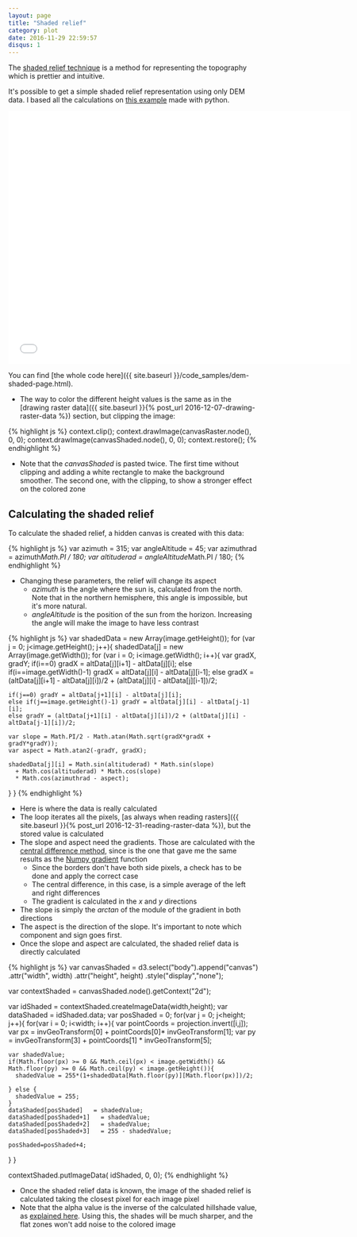 ```yaml
---
layout: page
title: "Shaded relief"
category: plot
date: 2016-11-29 22:59:57
disqus: 1
---
```

The [shaded relief technique](http://www.reliefshading.com/) is a method for representing the topography which is prettier and intuitive.

It's possible to get a simple shaded relief representation using only DEM data. I based all the calculations on [this example](http://geoexamples.blogspot.com.es/2014/03/shaded-relief-images-using-gdal-python.html) made with python.

<iframe frameborder="no" border="0" scrolling="no" marginwidth="0" marginheight="0" width="690" height="510" src="{{ site.baseurl }}/code_samples/dem-shaded.html"></iframe>

You can find [the whole code here]({{ site.baseurl }}/code_samples/dem-shaded-page.html).

* The way to color the different height values is the same as in the [drawing raster data]({{ site.baseurl }}{% post_url 2016-12-07-drawing-raster-data %}) section, but clipping the image:

{% highlight js %}
context.clip();
context.drawImage(canvasRaster.node(), 0, 0);
context.drawImage(canvasShaded.node(), 0, 0);
context.restore();
{% endhighlight %}

* Note that the *canvasShaded* is pasted twice. The first time without clipping and adding a white rectangle to make the background smoother. The second one, with the clipping, to show a stronger effect on the colored zone

Calculating the shaded relief
-----------------------------

To calculate the shaded relief, a hidden canvas is created with this data:

{% highlight js %}
var azimuth = 315;
var angleAltitude = 45;
var azimuthrad = azimuth*Math.PI / 180;
var altituderad = angleAltitude*Math.PI / 180;
{% endhighlight %}

  * Changing these parameters, the relief will change its aspect
    * *azimuth* is the angle where the sun is, calculated from the north. Note that in the northern hemisphere, this angle is impossible, but it's more natural.
    * *angleAltitude* is the position of the sun from the horizon. Increasing the angle will make the image to have less contrast

{% highlight js %}
var shadedData = new Array(image.getHeight());
for (var j = 0; j<image.getHeight(); j++){
  shadedData[j] = new Array(image.getWidth());
  for (var i = 0; i<image.getWidth(); i++){
    var gradX, gradY;
    if(i==0) gradX = altData[j][i+1] - altData[j][i];
    else if(i==image.getWidth()-1) gradX = altData[j][i] - altData[j][i-1];
    else gradX = (altData[j][i+1] - altData[j][i])/2 + (altData[j][i] - altData[j][i-1])/2;

    if(j==0) gradY = altData[j+1][i] - altData[j][i];
    else if(j==image.getHeight()-1) gradY = altData[j][i] - altData[j-1][i];
    else gradY = (altData[j+1][i] - altData[j][i])/2 + (altData[j][i] - altData[j-1][i])/2;

    var slope = Math.PI/2 - Math.atan(Math.sqrt(gradX*gradX + gradY*gradY));
    var aspect = Math.atan2(-gradY, gradX);

    shadedData[j][i] = Math.sin(altituderad) * Math.sin(slope)
      + Math.cos(altituderad) * Math.cos(slope)
      * Math.cos(azimuthrad - aspect);
  }
}
{% endhighlight %}

* Here is where the data is really calculated
* The loop iterates all the pixels, [as always when reading rasters]({{ site.baseurl }}{% post_url 2016-12-31-reading-raster-data %}), but the stored value is calculated
* The slope and aspect need the gradients. Those are calculated with the [central difference method](http://mathworld.wolfram.com/CentralDifference.html), since is the one that gave me the same results as the [Numpy gradient](https://docs.scipy.org/doc/numpy/reference/generated/numpy.gradient.html) function
  * Since the borders don't have both side pixels, a check has to be done and apply the correct case
  * The central difference, in this case, is a simple average of the left and right differences
  * The gradient is calculated in the *x* and *y* directions
* The slope is simply the *arctan* of the module of the gradient in both directions
* The aspect is the direction of the slope. It's important to note which component and sign goes first.
* Once the slope and aspect are calculated, the shaded relief data is directly calculated

{% highlight js %}
var canvasShaded = d3.select("body").append("canvas")
    .attr("width", width)
    .attr("height", height)
    .style("display","none");

var contextShaded = canvasShaded.node().getContext("2d");

var idShaded = contextShaded.createImageData(width,height);
var dataShaded = idShaded.data;
var posShaded = 0;
for(var j = 0; j<height; j++){
  for(var i = 0; i<width; i++){
    var pointCoords = projection.invert([i,j]);
    var px = invGeoTransform[0] + pointCoords[0]* invGeoTransform[1];
    var py = invGeoTransform[3] + pointCoords[1] * invGeoTransform[5];

    var shadedValue;
    if(Math.floor(px) >= 0 && Math.ceil(px) < image.getWidth() && Math.floor(py) >= 0 && Math.ceil(py) < image.getHeight()){
      shadedValue = 255*(1+shadedData[Math.floor(py)][Math.floor(px)])/2;

    } else {
      shadedValue = 255;
    }
    dataShaded[posShaded]   = shadedValue;
    dataShaded[posShaded+1]   = shadedValue;
    dataShaded[posShaded+2]   = shadedValue;
    dataShaded[posShaded+3]   = 255 - shadedValue;

    posShaded=posShaded+4;
  }
}

contextShaded.putImageData( idShaded, 0, 0);
{% endhighlight %}

* Once the shaded relief data is known, the image of the shaded relief is calculated taking the closest pixel for each image pixel
* Note that the alpha value is the inverse of the calculated hillshade value, as [explained here](http://gis.stackexchange.com/questions/144535/how-to-create-transparent-hillshade). Using this, the shades will be much sharper, and the flat zones won't add noise to the colored image
